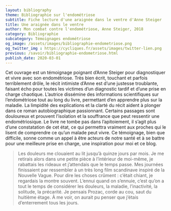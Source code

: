 ```yaml
---
layout: bibliography
theme: Bibliographie sur l'endométriose
subtitle: Fiche lecture d'une araignée dans le ventre d'Anne Steiger
title: Une araignée dans le ventre
author: Mon combat contre l'endométriose, Anne Steiger, 2018
category: Bibliographie
subcategory: Témoignages endométriose
og_image: /assets/images/bibliographie-endometriose.png
og_twitter_img : https://cycliques.fr/assets/images/twitter-lien.png
previous: /savoir/bibliographie-endometriose.html
publish_date: 2020-03-01
---
```

Cet ouvrage est un témoignage poignant d’Anne Steiger pour diagnostiquer et vivre avec son endométriose. Très bien écrit, touchant et parfois terriblement drôle, le récit intimiste d’Anne est d’une justesse troublante, faisant écho pour toutes les victimes d’un diagnostic tardif et d’une prise en charge chaotique. L’autrice dissémine des informations scientifiques sur l’endométriose tout au long du livre, permettant d’en apprendre plus sur la maladie. La limpidité des explications et la clarté du récit aident à plonger dans ce roman autobiographique passionnant. Certains passages sont douloureux et prouvent l’isolation et la souffrance que peut ressentir une endométriosique. Le livre ne tombe pas dans l’apitoiement, il s’agit plus d’une constatation de cet état, ce qui permettra vraiment aux proches qui le lisent de comprendre ce qu’un malade peut vivre. Ce témoignage, bien que difficile, sonne comme un appel à être acteurs de notre santé et à se battre pour une meilleure prise en charge, une inspiration pour moi et ce blog.

>Les douleurs me clouaient au lit jusqu’à quinze jours par mois. Je me retirais alors dans une petite pièce à l’intérieur de moi-même, je rabattais les rideaux et j’attendais que le temps passe. Mes journées finissaient par ressembler à un très long film scandinave inspiré de la Nouvelle Vague. Pour dire les choses crûment : c’était chiant, je regardais la montre souvent.
L’ennui quand on s’ennuie, c’est qu’on a tout le temps de considérer les douleurs, la maladie, l’inactivité, la solitude, la précarité. Je pensais Prozac, corde au cou, saut du huitième étage. À me voir, on aurait pu penser que j’étais d’enterrement tous les jours.